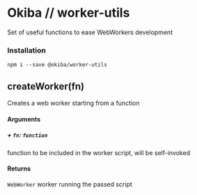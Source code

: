 

# Okiba // worker-utils
Set of useful functions to ease WebWorkers development




### Installation
```
npm i --save @okiba/worker-utils
```




## createWorker(fn)


Creates a web worker starting from a function







#### Arguments


##### + `fn`: `function`

function to be included in the worker script, will be self-invoked





#### Returns

`WebWorker` worker running the passed script